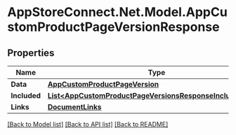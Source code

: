 # AppStoreConnect.Net.Model.AppCustomProductPageVersionResponse

## Properties

Name | Type | Description | Notes
------------ | ------------- | ------------- | -------------
**Data** | [**AppCustomProductPageVersion**](AppCustomProductPageVersion.md) |  | 
**Included** | [**List&lt;AppCustomProductPageVersionsResponseIncludedInner&gt;**](AppCustomProductPageVersionsResponseIncludedInner.md) |  | [optional] 
**Links** | [**DocumentLinks**](DocumentLinks.md) |  | 

[[Back to Model list]](../README.md#documentation-for-models) [[Back to API list]](../README.md#documentation-for-api-endpoints) [[Back to README]](../README.md)

